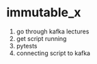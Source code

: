 # immutable_x

1. go through kafka lectures 
2. get script running
3. pytests
4. connecting script to kafka

